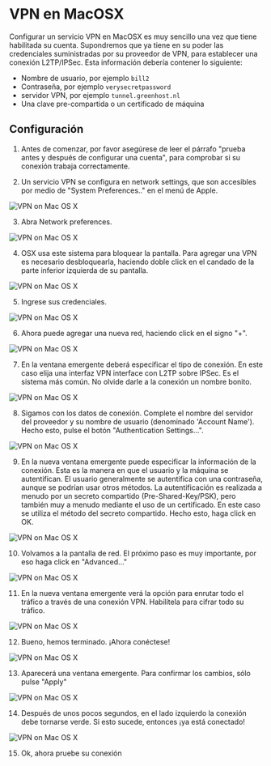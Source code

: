 VPN en MacOSX
=============

Configurar un servicio VPN en MacOSX es muy sencillo una vez que tiene habilitada su cuenta. Supondremos que ya tiene en su poder las credenciales suministradas por su proveedor de VPN, para establecer una conexión L2TP/IPSec. Esta información debería contener lo siguiente:

 * Nombre de usuario, por ejemplo `bill2`
 * Contraseña, por ejemplo `verysecretpassword`
 * servidor VPN, por ejemplo `tunnel.greenhost.nl`
 * Una clave pre-compartida o un certificado de máquina

Configuración
-------------

 1. Antes de comenzar, por favor asegúrese de leer el párrafo "prueba antes y después de configurar una cuenta", para comprobar si su conexión trabaja correctamente.

 2. Un servicio VPN se configura en network settings, que son accesibles por medio de "System Preferences.." en el menú de Apple.

 ![VPN on Mac OS X](vpn_osx_02.jpg)

 3. Abra Network preferences.

 ![VPN on Mac OS X](vpn_osx_03.jpg)

 4. OSX usa este sistema para bloquear la pantalla. Para agregar una VPN es necesario desbloquearla, haciendo doble click en el candado de la parte inferior izquierda de su pantalla.

 ![VPN on Mac OS X](vpn_osx_04.jpg)

 5. Ingrese sus credenciales.

 ![VPN on Mac OS X](vpn_osx_05.jpg)

 6. Ahora puede agregar una nueva red, haciendo click en el signo "+".

 ![VPN on Mac OS X](vpn_osx_06.jpg)

 7. En la ventana emergente deberá especificar el tipo de conexión. En este caso elija una interfaz VPN interface con L2TP sobre IPSec. Es el sistema más común. No olvide darle a la conexión un nombre bonito.

 ![VPN on Mac OS X](vpn_osx_07.jpg)

 8. Sigamos con los datos de conexión. Complete el nombre del servidor del proveedor y su nombre de usuario (denominado 'Account Name'). Hecho esto, pulse el botón "Authentication Settings...".

 ![VPN on Mac OS X](vpn_osx_08.jpg)

 9. En la nueva ventana emergente puede especificar la información de la conexión. Esta es la manera en que el usuario y la máquina se autentifican. El usuario generalmente se autentifica con una contraseña, aunque se podrían usar otros métodos. La autentificación es realizada a menudo por un secreto compartido (Pre-Shared-Key/PSK), pero también muy a menudo mediante el uso de un certificado. En este caso se utiliza el método del secreto compartido. Hecho esto, haga click en OK.

 ![VPN on Mac OS X](vpn_osx_09.jpg)

 10. Volvamos a la pantalla de red. El próximo paso es muy importante, por eso haga click en "Advanced..."

 ![VPN on Mac OS X](vpn_osx_09b.jpg)

 11. En la nueva ventana emergente verá la opción para enrutar todo el tráfico a través de una conexión VPN. Habilítela para cifrar todo su tráfico.

 ![VPN on Mac OS X](vpn_osx_10.jpg)

 12. Bueno, hemos terminado. ¡Ahora conéctese!

 ![VPN on Mac OS X](vpn_osx_11.jpg)

 13. Aparecerá una ventana emergente. Para confirmar los cambios, sólo pulse "Apply"

 ![VPN on Mac OS X](vpn_osx_12.jpg)

 14. Después de unos pocos segundos, en el lado izquierdo la conexión debe tornarse verde. Si esto sucede, entonces ¡ya está conectado!

 ![VPN on Mac OS X](vpn_osx_13.jpg)

 15. Ok, ahora pruebe su conexión

